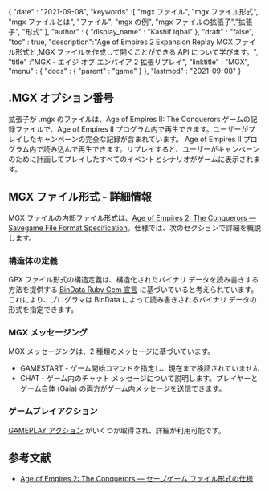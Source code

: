 {
  "date" : "2021-09-08",
  "keywords" :[ "mgx ファイル", "mgx ファイル形式", "mgx ファイルとは", "ファイル", "mgx の例", "mgx ファイルの拡張子","拡張子", "形式" ],
  "author" : {
    "display_name" : "Kashif Iqbal"
},
  "draft" : "false",
  "toc" : true,
  "description":"Age of Empires 2 Expansion Replay MGX ファイル形式と,MGX ファイルを作成して開くことができる API について学びます。",
  "title" :"MGX - エイジ オブ エンパイア 2 拡張リプレイ",
  "linktitle" : "MGX",
  "menu" : {
    "docs" : {
      "parent" : "game"
}
},
  "lastmod" : "2021-09-08"
}

## .MGX オプション番号

拡張子が .mgx のファイルは、Age of Empires II: The Conquerors ゲームの記録ファイルで、Age of Empires II プログラム内で再生できます。ユーザーがプレイしたキャンペーンの完全な記録が含まれています。 Age of Empires II プログラム内で読み込んで再生できます。リプレイすると、ユーザーがキャンペーンのために計画してプレイしたすべてのイベントとシナリオがゲームに表示されます。

## MGX ファイル形式 - 詳細情報

MGX ファイルの内部ファイル形式は、[Age of Empires 2: The Conquerors — Savegame File Format Specification](https://github.com/stefan-kolb/aoc-mgx-format)。仕様では、次のセクションで詳細を概説します。

### 構造体の定義

GPX ファイル形式の構造定義は、構造化されたバイナリ データを読み書きする方法を提供する [BinData Ruby Gem 宣言](https://github.com/dmendel/bindata/wiki) に基づいていると考えられています。これにより、プログラマは BinData によって読み書きされるバイナリ データの形式を指定できます。

### MGX メッセージング

MGX メッセージングは、2 種類のメッセージに基づいています。

* GAMESTART - ゲーム開始コマンドを指定し、現在まで検証されていません
* CHAT - ゲーム内のチャット メッセージについて説明します。プレイヤーとゲーム自体 (Gaia) の両方がゲーム内メッセージを送信できます。

### ゲームプレイアクション

[GAMEPLAY アクション](https://github.com/stefan-kolb/aoc-mgx-format/blob/master/README.md#actions) がいくつか取得され、詳細が利用可能です。

## 参考文献

* [Age of Empires 2: The Conquerors — セーブゲーム ファイル形式の仕様](https://github.com/stefan-kolb/aoc-mgx-format)

